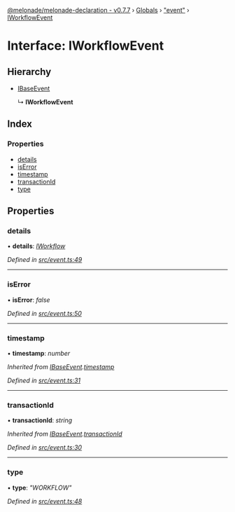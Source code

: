 [@melonade/melonade-declaration - v0.7.7](../README.md) › [Globals](../globals.md) › ["event"](../modules/_event_.md) › [IWorkflowEvent](_event_.iworkflowevent.md)

# Interface: IWorkflowEvent

## Hierarchy

* [IBaseEvent](_event_.ibaseevent.md)

  ↳ **IWorkflowEvent**

## Index

### Properties

* [details](_event_.iworkflowevent.md#details)
* [isError](_event_.iworkflowevent.md#iserror)
* [timestamp](_event_.iworkflowevent.md#timestamp)
* [transactionId](_event_.iworkflowevent.md#transactionid)
* [type](_event_.iworkflowevent.md#type)

## Properties

###  details

• **details**: *[IWorkflow](_workflow_.iworkflow.md)*

*Defined in [src/event.ts:49](https://github.com/devit-tel/melonade-declaration/blob/7d6c74f/src/event.ts#L49)*

___

###  isError

• **isError**: *false*

*Defined in [src/event.ts:50](https://github.com/devit-tel/melonade-declaration/blob/7d6c74f/src/event.ts#L50)*

___

###  timestamp

• **timestamp**: *number*

*Inherited from [IBaseEvent](_event_.ibaseevent.md).[timestamp](_event_.ibaseevent.md#timestamp)*

*Defined in [src/event.ts:31](https://github.com/devit-tel/melonade-declaration/blob/7d6c74f/src/event.ts#L31)*

___

###  transactionId

• **transactionId**: *string*

*Inherited from [IBaseEvent](_event_.ibaseevent.md).[transactionId](_event_.ibaseevent.md#transactionid)*

*Defined in [src/event.ts:30](https://github.com/devit-tel/melonade-declaration/blob/7d6c74f/src/event.ts#L30)*

___

###  type

• **type**: *"WORKFLOW"*

*Defined in [src/event.ts:48](https://github.com/devit-tel/melonade-declaration/blob/7d6c74f/src/event.ts#L48)*
